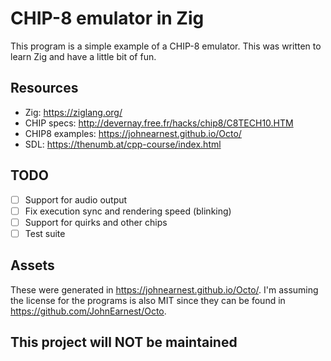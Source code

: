 # CHIP-8 emulator in Zig

This program is a simple example of a CHIP-8 emulator.
This was written to learn Zig and have a little bit of
fun.

## Resources

- Zig: https://ziglang.org/
- CHIP specs: http://devernay.free.fr/hacks/chip8/C8TECH10.HTM
- CHIP8 examples: https://johnearnest.github.io/Octo/
- SDL: https://thenumb.at/cpp-course/index.html

## TODO

- [ ] Support for audio output
- [ ] Fix execution sync and rendering speed (blinking)
- [ ] Support for quirks and other chips
- [ ] Test suite

## Assets

These were generated in https://johnearnest.github.io/Octo/.
I'm assuming the license for the programs is also MIT since they
can be found in https://github.com/JohnEarnest/Octo.

## This project will NOT be maintained

